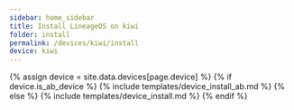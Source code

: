 ```yaml
---
sidebar: home_sidebar
title: Install LineageOS on kiwi
folder: install
permalink: /devices/kiwi/install
device: kiwi
---
```

{% assign device = site.data.devices[page.device] %}
{% if device.is_ab_device %}
{% include templates/device_install_ab.md %}
{% else %}
{% include templates/device_install.md %}
{% endif %}

